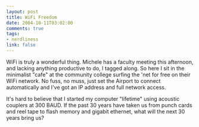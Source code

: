 ```yaml
--- 
layout: post
title: WiFi Freedom
date: 2004-10-11T03:02:00
comments: true
tags:
- nerdliness
link: false
---
```

WiFi is truly a wonderful thing. Michele has a faculty meeting this afternoon, and lacking anything productive to do, I tagged along. So here I sit in the minimalist "cafe" at the community college surfing the 'net for free on their WiFi network. No fuss, no muss, just set the Airport to connect automatically and I've got an IP address and full network access.

It's hard to believe that I started my computer "lifetime" using acoustic couplers at 300 BAUD. If the past 30 years have taken us from punch cards and reel tape to flash memory and gigabit ethernet, what will the next 30 years bring us?
